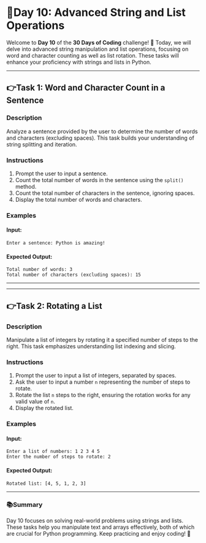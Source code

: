 # 🔰Day 10: Advanced String and List Operations 

Welcome to **Day 10** of the **30 Days of Coding** challenge! 🎉 Today, we will delve into advanced string manipulation and list operations, focusing on word and character counting as well as list rotation. These tasks will enhance your proficiency with strings and lists in Python.  

---

## 👉Task 1: Word and Character Count in a Sentence  

### Description  
Analyze a sentence provided by the user to determine the number of words and characters (excluding spaces). This task builds your understanding of string splitting and iteration.  

### Instructions  
1. Prompt the user to input a sentence.  
2. Count the total number of words in the sentence using the `split()` method.  
3. Count the total number of characters in the sentence, ignoring spaces.  
4. Display the total number of words and characters.  

### Examples  
#### Input:
    Enter a sentence: Python is amazing!
#### Expected Output:
    Total number of words: 3
    Total number of characters (excluding spaces): 15

---
---
## 👉Task 2: Rotating a List  

### Description  
Manipulate a list of integers by rotating it a specified number of steps to the right. This task emphasizes understanding list indexing and slicing.  

### Instructions  
1. Prompt the user to input a list of integers, separated by spaces.  
2. Ask the user to input a number `n` representing the number of steps to rotate.  
3. Rotate the list `n` steps to the right, ensuring the rotation works for any valid value of `n`.  
4. Display the rotated list.  

### Examples  
#### Input:
    Enter a list of numbers: 1 2 3 4 5
    Enter the number of steps to rotate: 2
#### Expected Output:
    Rotated list: [4, 5, 1, 2, 3]

---

### 📚Summary 
Day 10 focuses on solving real-world problems using strings and lists. 
These tasks help you manipulate text and arrays effectively, both of which are crucial for Python programming. Keep practicing and enjoy coding! 🚀  
